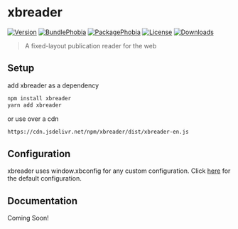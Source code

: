 # xbreader

[![Version](https://badgen.net/npm/v/xbreader)](https://www.npmjs.com/package/xbreader)
[![BundlePhobia](https://badgen.net/bundlephobia/minzip/xbreader)](https://bundlephobia.com/result?p=xbreader)
[![PackagePhobia](https://badgen.net/packagephobia/install/xbreader)](https://packagephobia.now.sh/result?p=xbreader)
[![License](https://badgen.net/npm/license/xbreader)](https://www.npmjs.com/package/xbreader)
[![Downloads](https://badgen.net/npm/dt/xbreader)](https://www.npmjs.com/package/xbreader)

> A fixed-layout publication reader for the web

## Setup

add xbreader as a dependency

```bash
npm install xbreader
yarn add xbreader
```

or use over a cdn

```bash
https://cdn.jsdelivr.net/npm/xbreader/dist/xbreader-en.js
```

## Configuration

xbreader uses window.xbconfig for any custom configuration. Click [here](https://github.com/chocolatkey/xbreader/blob/master/src/app/components/Reader.ts#L78) for the default configuration.

## Documentation

Coming Soon!
